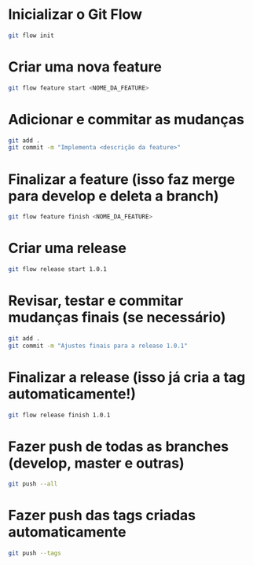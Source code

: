 # Inicializar o Git Flow
```bash
git flow init
```

# Criar uma nova feature
```bash
git flow feature start <NOME_DA_FEATURE>
```

# Adicionar e commitar as mudanças
```bash
git add .
git commit -m "Implementa <descrição da feature>"
```
# Finalizar a feature (isso faz merge para develop e deleta a branch)
```bash
git flow feature finish <NOME_DA_FEATURE>
```

# Criar uma release
```bash
git flow release start 1.0.1
```

# Revisar, testar e commitar mudanças finais (se necessário)
```bash
git add .
git commit -m "Ajustes finais para a release 1.0.1"
```

# Finalizar a release (isso já cria a tag automaticamente!)
```bash
git flow release finish 1.0.1
```

# Fazer push de todas as branches (develop, master e outras)
```bash
git push --all
```

# Fazer push das tags criadas automaticamente
```bash
git push --tags
```
